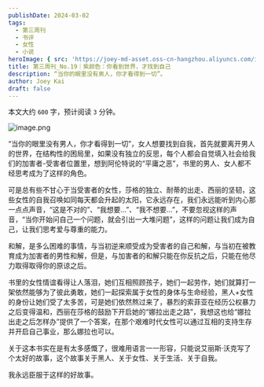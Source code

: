```yaml
---
publishDate: 2024-03-02
tags:
  - 第三周刊
  - 书评
  - 女性
  - 小说
heroImage: { src: 'https://joey-md-asset.oss-cn-hangzhou.aliyuncs.com/img/202412171937359.png', inferSize: true}
title: 第三周刊_No.19｜紫颜色：你看到世界，才找到自己
description: “当你的眼里没有男人，你才看得到一切”。
author: Joey Kai
draft: false
---
```


本文大约 `600` 字，预计阅读 `3` 分钟。

![image.png](https://joey-md-asset.oss-cn-hangzhou.aliyuncs.com/img/202403020918987.png)


“当你的眼里没有男人，你才看得到一切”，女人想要找到自我，首先就要离开男人的世界，在结构性的困局里，如果没有独立的反思，每个人都会自觉填入社会给我们的加害者-受害者位置里，想到阿伦特说的“平庸之恶”，书里的男人、女人都不经思考成为了这样的角色。

可是总有些不甘心于当受害者的女性，莎格的独立、耐蒂的出走、西丽的坚韧，这些女性的自我召唤如同每天都会升起的太阳，它永远存在，我们永远能听到内心那一点点声音，“这是不对的”、“我想要…”、“我不想要…”，不要忽视这样的声音，“当你开始问自己一个问题，就会引出一大堆问题”，这样的问题让我们成为自己，让我们思考爱与尊重的能力。

和解，是多么困难的事情，与当初逆来顺受成为受害者的自己和解，与当初在被教育成为加害者的男性和解，但是，与加害者的和解只能在你反抗之后，只能在他尽力取得取得你的原谅之后。

书里的女性情谊看得让人落泪，她们互相照顾孩子，她们一起劳作，她们就算打一架依然能够为了彼此勇敢，她们一起探索属于女性的身体与生命经验，黑人+女性的身份让她们受了太多苦，可是她们依然熬过来了，暴烈的索菲亚在经历公权暴力之后变得温和，西丽在莎格的鼓励下开启她的“娜拉出走之路”，我想这也给“娜拉出走之后怎样办”提供了一个答案，在那个艰难时代女性可以通过互相的支持生存并开启自己事业，那么娜拉也可以。

关于这本书实在是有太多感慨了，很难用语言一一形容，只能说艾丽斯·沃克写了个太好的故事，这个故事关于黑人、关于女性、关于生活、关于自我。

我永远臣服于这样的好故事。
